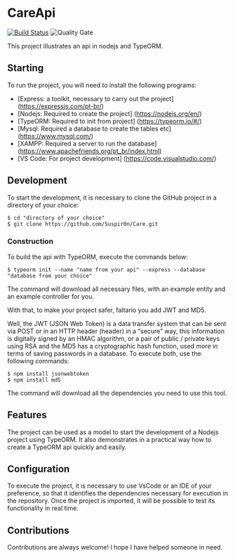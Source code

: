 #  CareApi
[![Build Status](https://travis-ci.org/condessalovelace/mavenquickstart.svg?branch=master)](https://travis-ci.org/condessalovelace/mavenquickstart) ![Quality Gate](https://sonarcloud.io/api/project_badges/measure?project=br.com%3Amavenquickstart&metric=alert_status)

This project illustrates an api in nodejs and TypeORM.

## Starting

To run the project, you will need to install the following programs:

- [Express: a toolkit, necessary to carry out the project] (https://expressjs.com/pt-br/)
- [Nodejs: Required to create the project] (https://nodejs.org/en/)
- [TypeORM: Required to init from project] (https://typeorm.io/#/)
- [Mysql: Required a database to create the tables etc] (https://www.mysql.com/)
- [XAMPP: Required a server to run the database] (https://www.apachefriends.org/pt_br/index.html)
- [VS Code: For project development] (https://code.visualstudio.com/)

## Development

To start the development, it is necessary to clone the GitHub project in a directory of your choice:

```
$ cd "directory of your choice"
$ git clone https://github.com/Suspir0n/Care.git
```

### Construction

To build the api with TypeORM, execute the commands below:

```
$ typeorm init --name "name from your api" --express --database "database from your choice"
```

The command will download all necessary files, with an example entity and an example controller for you.

With that, to make your project safer, faltario you add JWT and MD5.

Well, the JWT (JSON Web Token) is a data transfer system that can be sent via POST or in an HTTP header (header) in a “secure” way, this information is digitally signed by an HMAC algorithm, or a pair of public / private keys using RSA 
and the MD5 has a cryptographic hash function, used more in terms of saving passwords in a database.
To execute both, use the following commands:

```
$ npm install jsonwebtoken
$ npm install md5
```

The command will download all the dependencies you need to use this tool.

## Features

The project can be used as a model to start the development of a Nodejs project using TypeORM. It also demonstrates in a practical way how to create a TypeORM api quickly and easily.

## Configuration

To execute the project, it is necessary to use VsCode or an IDE of your preference, so that it identifies the dependencies necessary for execution in the repository. Once the project is imported, it will be possible to test its functionality in real time.

## Contributions

Contributions are always welcome! I hope I have helped someone in need.
